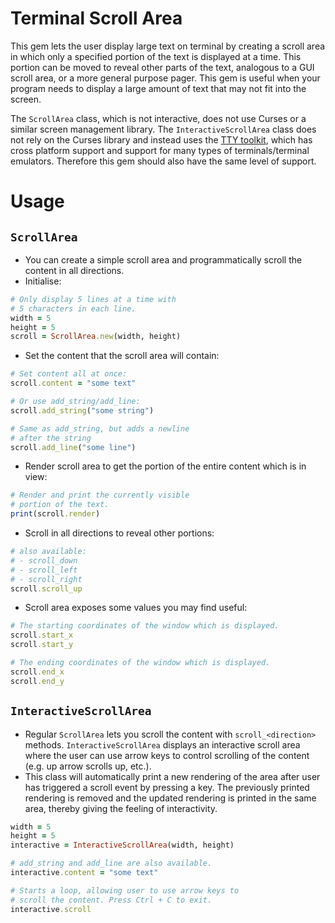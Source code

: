 # Terminal Scroll Area

This gem lets the user display large text on terminal by creating a scroll area in which only a specified portion of the text is displayed at a time. This portion can be moved to reveal other parts of the text, analogous to a GUI scroll area, or a more general purpose pager. This gem is useful when your program needs to display a large amount of text that may not fit into the screen.

The `ScrollArea` class, which is not interactive, does not use Curses or a similar screen management library. The `InteractiveScrollArea` class does not rely on the Curses library and instead uses the [TTY toolkit](https://github.com/piotrmurach/tty), which has cross platform support and support for many types of terminals/terminal emulators. Therefore this gem should also have the same level of support.

# Usage

## `ScrollArea`

- You can create a simple scroll area and programmatically scroll the content in all directions.
- Initialise:

```rb
# Only display 5 lines at a time with
# 5 characters in each line.
width = 5
height = 5
scroll = ScrollArea.new(width, height)
```

- Set the content that the scroll area will contain:

```rb
# Set content all at once:
scroll.content = "some text"

# Or use add_string/add_line:
scroll.add_string("some string")

# Same as add_string, but adds a newline
# after the string
scroll.add_line("some line")
```

- Render scroll area to get the portion of the entire content which is in view:

```rb
# Render and print the currently visible
# portion of the text.
print(scroll.render)
```

- Scroll in all directions to reveal other portions:

```rb
# also available: 
# - scroll_down
# - scroll_left
# - scroll_right
scroll.scroll_up
```

- Scroll area exposes some values you may find useful:

```rb
# The starting coordinates of the window which is displayed.
scroll.start_x
scroll.start_y

# The ending coordinates of the window which is displayed.
scroll.end_x
scroll.end_y
```

## `InteractiveScrollArea`

- Regular `ScrollArea` lets you scroll the content with `scroll_<direction>` methods. `InteractiveScrollArea` displays an interactive scroll area where the user can use arrow keys to control scrolling of the content (e.g. up arrow scrolls up, etc.).
- This class will automatically print a new rendering of the area after user has triggered a scroll event by pressing a key. The previously printed rendering is removed and the updated rendering is printed in the same area, thereby giving the feeling of interactivity.

```rb
width = 5
height = 5
interactive = InteractiveScrollArea(width, height)

# add_string and add_line are also available.
interactive.content = "some text"

# Starts a loop, allowing user to use arrow keys to
# scroll the content. Press Ctrl + C to exit.
interactive.scroll
```
